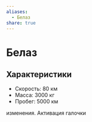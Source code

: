 ```yaml
---
aliases:
  - Белаз
share: true
---
```


# Белаз
## Характеристики
- Скорость: 80 км
- Масса: 3000 кг
- Пробег: 5000 км

изменения. Активация галочки
